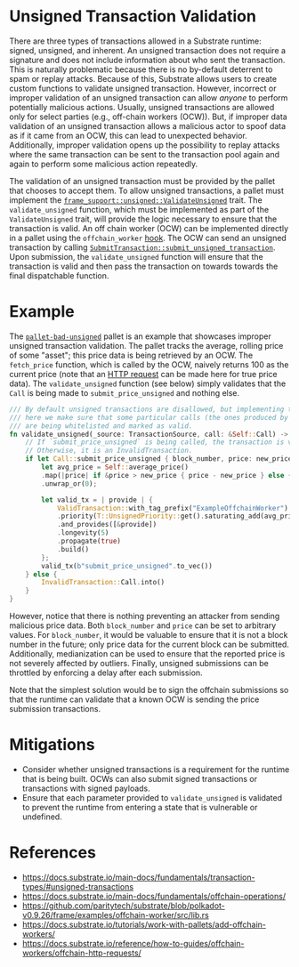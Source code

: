 # Unsigned Transaction Validation

There are three types of transactions allowed in a Substrate runtime: signed, unsigned, and inherent. An unsigned transaction does not require a signature and does not include information about who sent the transaction. This is naturally problematic because there is no by-default deterrent to spam or replay attacks. Because of this, Substrate allows users to create custom functions to validate unsigned transaction. However, incorrect or improper validation of an unsigned transaction can allow _anyone_ to perform potentially malicious actions. Usually, unsigned transactions are allowed only for select parties (e.g., off-chain workers (OCW)). But, if improper data validation of an unsigned transaction allows a malicious actor to spoof data as if it came from an OCW, this can lead to unexpected behavior. Additionally, improper validation opens up the possibility to replay attacks where the same transaction can be sent to the transaction pool again and again to perform some malicious action repeatedly.  

The validation of an unsigned transaction must be provided by the pallet that chooses to accept them. To allow unsigned transactions, a pallet must implement the [`frame_support::unsigned::ValidateUnsigned`](https://paritytech.github.io/substrate/master/frame_support/attr.pallet.html#validate-unsigned-palletvalidate_unsigned-optional) trait. The `validate_unsigned` function, which must be implemented as part of the `ValidateUnsigned` trait, will provide the logic necessary to ensure that the transaction is valid. An off chain worker (OCW) can be implemented directly in a pallet using the `offchain_worker` [hook](https://paritytech.github.io/substrate/master/frame_support/attr.pallet.html#hooks-pallethooks-optional). The OCW can send an unsigned transaction by calling [`SubmitTransaction::submit_unsigned_transaction`](https://paritytech.github.io/substrate/master/frame_system/offchain/struct.SubmitTransaction.html). Upon submission, the `validate_unsigned` function will ensure that the transaction is valid and then pass the transaction on towards towards the final dispatchable function.

# Example

The [`pallet-bad-unsigned`](./pallet-bad-unsigned.rs) pallet is an example that showcases improper unsigned transaction validation. The pallet tracks the average, rolling price of some "asset"; this price data is being retrieved by an OCW. The `fetch_price` function, which is called by the OCW, naively returns 100 as the current price (note that an [HTTP request](https://github.com/paritytech/substrate/blob/e8a7d161f39db70cb27fdad6c6e215cf493ebc3b/frame/examples/offchain-worker/src/lib.rs#L572-L625) can be made here for true price data). The `validate_unsigned` function (see below) simply validates that the `Call` is being made to `submit_price_unsigned` and nothing else. 
```rust
/// By default unsigned transactions are disallowed, but implementing the validator
/// here we make sure that some particular calls (the ones produced by offchain worker)
/// are being whitelisted and marked as valid.
fn validate_unsigned(_source: TransactionSource, call: &Self::Call) -> TransactionValidity {
    // If `submit_price_unsigned` is being called, the transaction is valid.
    // Otherwise, it is an InvalidTransaction.
    if let Call::submit_price_unsigned { block_number, price: new_price } = call {
        let avg_price = Self::average_price()
        .map(|price| if &price > new_price { price - new_price } else { new_price - price })
        .unwrap_or(0);

        let valid_tx = | provide | {
            ValidTransaction::with_tag_prefix("ExampleOffchainWorker")
            .priority(T::UnsignedPriority::get().saturating_add(avg_price as _))
            .and_provides([&provide])
            .longevity(5)
            .propagate(true)
            .build()
        };
        valid_tx(b"submit_price_unsigned".to_vec())
    } else {
        InvalidTransaction::Call.into()
    }
}
```

However, notice that there is nothing preventing an attacker from sending malicious price data. Both `block_number` and `price` can be set to arbitrary values. For `block_number`, it would be valuable to ensure that it is not a block number in the future; only price data for the current block can be submitted. Additionally, medianization can be used to ensure that the reported price is not severely affected by outliers. Finally, unsigned submissions can be throttled by enforcing a delay after each submission.

Note that the simplest solution would be to sign the offchain submissions so that the runtime can validate that a known OCW is sending the price submission transactions.

# Mitigations
- Consider whether unsigned transactions is a requirement for the runtime that is being built. OCWs can also submit signed transactions or transactions with signed payloads.
- Ensure that each parameter provided to `validate_unsigned` is validated to prevent the runtime from entering a state that is vulnerable or undefined.  
# References
- https://docs.substrate.io/main-docs/fundamentals/transaction-types/#unsigned-transactions
- https://docs.substrate.io/main-docs/fundamentals/offchain-operations/
- https://github.com/paritytech/substrate/blob/polkadot-v0.9.26/frame/examples/offchain-worker/src/lib.rs
- https://docs.substrate.io/tutorials/work-with-pallets/add-offchain-workers/
- https://docs.substrate.io/reference/how-to-guides/offchain-workers/offchain-http-requests/
